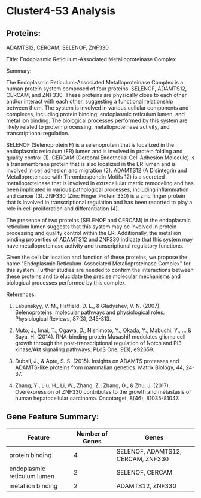 # Cluster4-53 Analysis

## Proteins: 

ADAMTS12, CERCAM, SELENOF, ZNF330

Title: Endoplasmic Reticulum-Associated Metalloproteinase Complex

Summary:

The Endoplasmic Reticulum-Associated Metalloproteinase Complex is a human protein system composed of four proteins: SELENOF, ADAMTS12, CERCAM, and ZNF330. These proteins are physically close to each other and/or interact with each other, suggesting a functional relationship between them. The system is involved in various cellular components and complexes, including protein binding, endoplasmic reticulum lumen, and metal ion binding. The biological processes performed by this system are likely related to protein processing, metalloproteinase activity, and transcriptional regulation.

SELENOF (Selenoprotein F) is a selenoprotein that is localized in the endoplasmic reticulum (ER) lumen and is involved in protein folding and quality control (1). CERCAM (Cerebral Endothelial Cell Adhesion Molecule) is a transmembrane protein that is also localized in the ER lumen and is involved in cell adhesion and migration (2). ADAMTS12 (A Disintegrin and Metalloproteinase with Thrombospondin Motifs 12) is a secreted metalloproteinase that is involved in extracellular matrix remodeling and has been implicated in various pathological processes, including inflammation and cancer (3). ZNF330 (Zinc Finger Protein 330) is a zinc finger protein that is involved in transcriptional regulation and has been reported to play a role in cell proliferation and differentiation (4).

The presence of two proteins (SELENOF and CERCAM) in the endoplasmic reticulum lumen suggests that this system may be involved in protein processing and quality control within the ER. Additionally, the metal ion binding properties of ADAMTS12 and ZNF330 indicate that this system may have metalloproteinase activity and transcriptional regulatory functions.

Given the cellular location and function of these proteins, we propose the name "Endoplasmic Reticulum-Associated Metalloproteinase Complex" for this system. Further studies are needed to confirm the interactions between these proteins and to elucidate the precise molecular mechanisms and biological processes performed by this complex.

References:

1. Labunskyy, V. M., Hatfield, D. L., & Gladyshev, V. N. (2007). Selenoproteins: molecular pathways and physiological roles. Physiological Reviews, 87(3), 245-313.

2. Muto, J., Imai, T., Ogawa, D., Nishimoto, Y., Okada, Y., Mabuchi, Y., ... & Saya, H. (2014). RNA-binding protein Musashi1 modulates glioma cell growth through the post-transcriptional regulation of Notch and PI3 kinase/Akt signaling pathways. PLoS One, 9(3), e92659.

3. Dubail, J., & Apte, S. S. (2015). Insights on ADAMTS proteases and ADAMTS-like proteins from mammalian genetics. Matrix Biology, 44, 24-37.

4. Zhang, Y., Liu, H., Li, W., Zhang, Z., Zhang, G., & Zhu, J. (2017). Overexpression of ZNF330 contributes to the growth and metastasis of human hepatocellular carcinoma. Oncotarget, 8(46), 81035-81047.

## Gene Feature Summary: 

| Feature | Number of Genes | Genes |
| --- | --- | --- |
| protein binding | 4 | SELENOF, ADAMTS12, CERCAM, ZNF330 |
| endoplasmic reticulum lumen | 2 | SELENOF, CERCAM |
| metal ion binding | 2 | ADAMTS12, ZNF330 |

